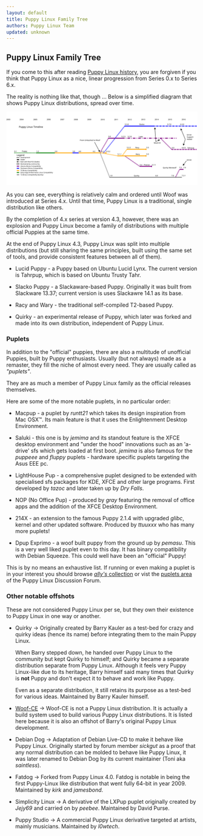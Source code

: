 ```yaml
---
layout: default
title: Puppy Linux Family Tree
authors: Puppy Linux Team
updated: unknown
---
```

## Puppy Linux Family Tree

If you come to this after reading [Puppy Linux history](history.html),
you are forgiven if you think that Puppy Linux as a nice, linear
progression from Series 0.x to Series 6.x. 

The reality is nothing like that, though ... 
Below is a simplified diagram that shows Puppy Linux distributions, 
spread over time.

![Puppy Linux family tree image](timeline_puppy.svg)

As you can see, everything is relatively calm and ordered until 
Woof was introduced at Series 4.x. Until that time, Puppy Linux is
a traditional, single distribution like others. 

By the completion of 4.x series at version 4.3, however, there was
an explosion and Puppy Linux become a family of distributions with 
multiple official Puppies at the same time.

At the end of Puppy Linux 4.3, Puppy Linux was split into multiple
distributions (but still sharing the same principles, built using 
the same set of tools, and provide consistent features between all of
them).

 - Lucid Puppy - a Puppy based on Ubuntu Lucid Lynx. The current version 
   is Tahrpup, which is based on Ubuntu Trusty Tahr.
   
 - Slacko Puppy - a Slackaware-based Puppy. Originally it was built from
   Slackware 13.37; current version is uses Slackawre 14.1 as its base.
   
 - Racy and Wary - the traditional 
   self-compiled T2-based Puppy.
 
 - Quirky - an experimental release of Puppy, which later was forked
   and made into its own distribution, independent of Puppy Linux.




### Puplets

In addition to the "official" puppies, there are also a multitude of
unofficial Puppies, built by Puppy enthusiasts. Usually (but not always)
made as a remaster, they fill the niche of almost every need. They
are usually called as _"puplets"_.

They are as much a member of Puppy Linux family as the official releases
themselves.

Here are some of the more notable puplets, in no particular order:

  * Macpup - a puplet by _runtt21_ which takes its design inspiration
    from Mac OSX™. Its main feature is that it uses the Enlightenment
    Desktop Environment.
    
  * Saluki - this one is by _jemima_ and its standout feature is the
    XFCE desktop environment and "under the hood" innovations such as
    an 'a-drive' sfs which gets loaded at first boot. _jemima_ is also
    famous for the _puppeee_ and _fluppy_ puplets - hardware specific puplets
    targeting the Asus EEE pc.
    
  * LightHouse Pup - a comprehensive puplet designed to be extended with
    specialised sfs packages for KDE, XFCE and other large programs. First
    developed by _tazoc_ and later taken up by _Dry Falls_.
    
  * NOP (No Office Pup) - produced by _gray_ featuring the removal of office
    apps and the addition of the XFCE Desktop Environment.
    
  * 214X - an extension to the famous Puppy 2.1.4 with upgraded _glibc_,
    kernel and other updated software. Produced by _ttuuxxx_ who has many
    more puplets!
    
  * Dpup Exprimo - a woof built puppy from the ground up by _pemasu_. This 
    is a very well liked puplet even to this day. It has binary compatibility
    with Debian Squeeze. This could well have been an "official" Puppy!
    
This is by no means an exhaustive list. If running or even making a puplet
is in your interest you should browse 
[_ally's_ collection](https://archive.org/details/puppylinux) or vist the
[puplets area](http://www.murga-linux.com/puppy/index.php?f=35) of the 
Puppy Linux Discussion Forum.

### Other notable offshots

These are not considered Puppy Linux per se, but they own their
existence to Puppy Linux in one way or another.

 * Quirky → Originally created by Barry Kauler as a test-bed for crazy 
   and quirky ideas (hence its name) before integrating them to the main 
   Puppy Linux.
   
   When Barry stepped down, he handed over Puppy Linux to the community
   but kept Quirky to himself; and Quirky became a separate distribution
   separate from Puppy Linux. Although it feels very Puppy Linux-like
   due to its heritage, Barry himself said many times that Quirky 
   is **not** Puppy and don't expect it to behave and work like Puppy.
   
   Even as a separate distribution, it still retains its purpose as a
   test-bed for various ideas. Maintained by Barry Kauler himself.
     
 * [Woof-CE](woof-ce.html) → Woof-CE is not a Puppy Linux distribution.
   It is actually a build system used to build various Puppy Linux
   distributions. It is listed here because it is also an offshot of
   Barry's original Puppy Linux development.
 
 * Debian Dog → Adaptation of Debian Live-CD to make it behave like
   Puppy Linux. Originally started by forum member _sickgut_ as a proof
   that any normal distribution can be molded to behave like Puppy Linux,
   it was later renamed to Debian Dog by its current maintainer
   (Toni aka _saintless_).
 
 * Fatdog → Forked from Puppy Linux 4.0. Fatdog is notable in being
   the first Puppy-Linux like distribution that went fully 64-bit in
   year 2009. Maintained by _kirk_ and _jamesbond_.
 
 * Simplicity Linux →  A derivative of the LXPup puplet originally
   created by _Jejy69_ and carried on by _peebee_. Maintained by
   David Purse.
 
 * Puppy Studio →  A commercial Puppy Linux derivative targeted at
   artists, mainly musicians. Maintained by _l0wtech_.

